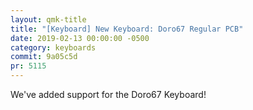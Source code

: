 ```yaml
---
layout: qmk-title
title: "[Keyboard] New Keyboard: Doro67 Regular PCB"
date: 2019-02-13 00:00:00 -0500
category: keyboards
commit: 9a05c5d
pr: 5115
---
```


We've added support for the Doro67 Keyboard! 